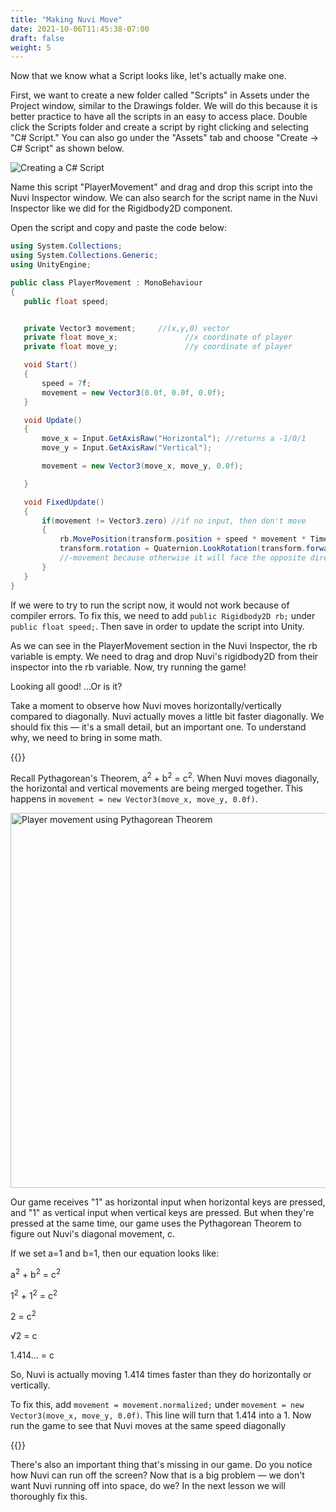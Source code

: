 ```yaml
---
title: "Making Nuvi Move"
date: 2021-10-06T11:45:38-07:00
draft: false
weight: 5
---
```


Now that we know what a Script looks like, let's actually make one.

First, we want to create a new folder called "Scripts" in Assets under the Project window, similar to the Drawings folder. We will do this because it is better practice to have all the scripts in an easy to access place. Double click the Scripts folder and create a script by right clicking and selecting "C# Script." You can also go under the "Assets" tab and choose "Create -> C# Script" as shown below.

![Creating a C# Script](../img/4_CreateScript.png)

Name this script "PlayerMovement" and drag and drop this script into the Nuvi Inspector window. We can also search for the script name in the Nuvi Inspector like we did for the Rigidbody2D component.

Open the script and copy and paste the code below:
```csharp
using System.Collections;
using System.Collections.Generic;
using UnityEngine;

public class PlayerMovement : MonoBehaviour
{
   public float speed;


   private Vector3 movement;     //(x,y,0) vector
   private float move_x;               //x coordinate of player
   private float move_y;               //y coordinate of player

   void Start()
   {
       speed = 7f;
       movement = new Vector3(0.0f, 0.0f, 0.0f);
   }

   void Update()
   {
       move_x = Input.GetAxisRaw("Horizontal"); //returns a -1/0/1
       move_y = Input.GetAxisRaw("Vertical");

       movement = new Vector3(move_x, move_y, 0.0f);

   }

   void FixedUpdate()
   {
       if(movement != Vector3.zero) //if no input, then don't move
       {
           rb.MovePosition(transform.position + speed * movement * Time.deltaTime); //physically moves Nuvi in the direction
           transform.rotation = Quaternion.LookRotation(transform.forward, -movement); //for facing the direction its moving
           //-movement because otherwise it will face the opposite direction since transform is facing downwards
       }
   }
}
```

If we were to try to run the script now, it would not work because of compiler errors. To fix this, we need to add `public Rigidbody2D rb;` under `public float speed;`. Then save in order to update the script into Unity.

As we can see in the PlayerMovement section in the Nuvi Inspector, the rb variable is empty. We need to drag and drop Nuvi's rigidbody2D from their inspector into the rb variable. Now, try running the game!

Looking all good! ...Or is it?

Take a moment to observe how Nuvi moves horizontally/vertically compared to diagonally. Nuvi actually moves a little bit faster diagonally. We should fix this — it's a small detail, but an important one. To understand why, we need to bring in some math.

{{<notice info>}}

Recall Pythagorean's Theorem, a<sup>2</sup> + b<sup>2</sup> = c<sup>2</sup>. When Nuvi moves diagonally, the horizontal and vertical movements are being merged together. This happens in `movement = new Vector3(move_x, move_y, 0.0f)`.

<img src="../img/4_pythagorean_theorem.png" alt="Player movement using Pythagorean Theorem" width="600"/>

Our game receives "1" as horizontal input when horizontal keys are pressed, and "1" as vertical input when vertical keys are pressed. But when they're pressed at the same time, our game uses the Pythagorean Theorem to figure out Nuvi's diagonal movement, c.

If we set a=1 and b=1, then our equation looks like:

a<sup>2</sup> + b<sup>2</sup> = c<sup>2</sup>

1<sup>2</sup> + 1<sup>2</sup> = c<sup>2</sup>

2 = c<sup>2</sup>

√2 = c

1.414... = c

So, Nuvi is actually moving 1.414 times faster than they do horizontally or vertically.

To fix this, add `movement = movement.normalized;` under `movement = new Vector3(move_x, move_y, 0.0f)`. This line will turn that 1.414 into a 1. Now run the game to see that Nuvi moves at the same speed diagonally

{{</notice>}}

There's also an important thing that's missing in our game. Do you notice how Nuvi can run off the screen? Now that is a big problem — we don't want Nuvi running off into space, do we? In the next lesson we will thoroughly fix this.
